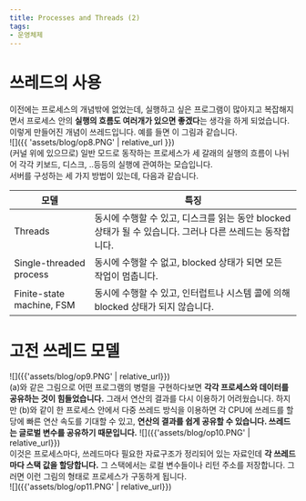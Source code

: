 ```yaml
---
title: Processes and Threads (2)
tags:
- 운영체제
---
```


# 쓰레드의 사용
이전에는 프로세스의 개념밖에 없었는데, 실행하고 싶은 프로그램이 많아지고 복잡해지면서 프로세스 안의 **실행의 흐름도 여러개가 있으면 좋겠다**는 생각을 하게 되었습니다. 이렇게 만들어진 개념이 쓰레드입니다. 예를 들면 이 그림과 같습니다.  
![]({{ 'assets/blog/op8.PNG' | relative_url }})   
(커널 위에 있으므로) 일반 모드로 동작하는 프로세스가 세 갈래의 실행의 흐름이 나뉘어 각각 키보드, 디스크, ..등등의 실행에 관여하는 모습입니다.   
서버를 구성하는 세 가지 방법이 있는데,  다음과 같습니다.

| 모델 | 특징 |
| -------- | -------- | 
| Threads    | 동시에 수행할 수 있고, 디스크를 읽는 동안 blocked 상태가 될 수 있습니다. 그러나 다른 쓰레드는 동작합니다.    | 
| Single-threaded process     | 동시에 수행할 수 없고, blocked 상태가 되면 모든 작업이 멈춥니다.   | 
| Finite-state machine, FSM    | 동시에 수행할 수 있고, 인터럽트나 시스템 콜에 의해 blocked 상태가 되지 않습니다.    |
# 고전 쓰레드 모델
![]({{'assets/blog/op9.PNG' | relative_url}})   
(a)와 같은 그림으로 어떤 프로그램의 병렬을 구현하다보면 **각각 프로세스와 데이터를 공유하는 것이 힘들었습니다.** 그래서 연산의 결과를 다시 이용하기 어려웠습니다. 하지만 (b)와 같이 한 프로세스 안에서 다중 쓰레드 방식을 이용하면 각 CPU에 쓰레드를 할당에 빠른 연산 속도를 기대할 수 있고, **연산의 결과를 쉽게 공유할 수 있습니다. 쓰레드는 글로벌 변수를 공유하기 때문입니다.** 
![]({{'assets/blog/op10.PNG' | relative_url}})   
이것은 프로세스마다, 쓰레드마다 필요한 자료구조가 정리되어 있는 자료인데 **각 쓰레드마다 스택 값을 할당합니다.** 그 스택에서는 로컬 변수들이나 리턴 주소를 저장합니다. 그러면 이런 그림의 형태로 프로세스가 구동하게 됩니다.  
![]({{'assets/blog/op11.PNG' | relative_url}})
